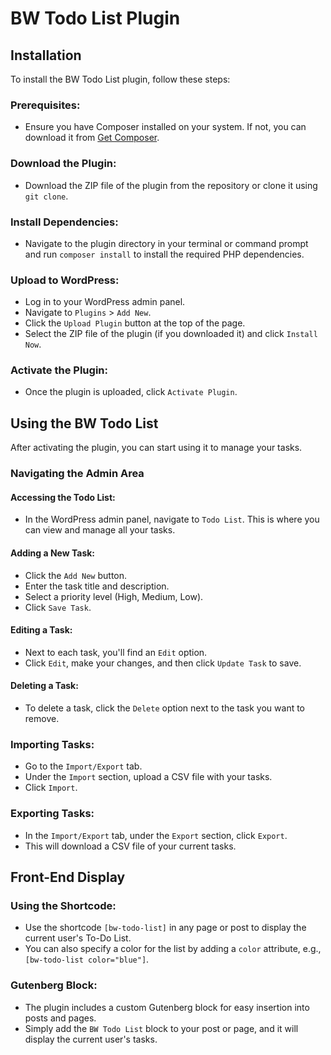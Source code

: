 # BW Todo List Plugin

## Installation

To install the BW Todo List plugin, follow these steps:

### Prerequisites:

- Ensure you have Composer installed on your system. If not, you can download it from [Get Composer](https://getcomposer.org/download/).

### Download the Plugin:

- Download the ZIP file of the plugin from the repository or clone it using `git clone`.

### Install Dependencies:

- Navigate to the plugin directory in your terminal or command prompt and run `composer install` to install the required PHP dependencies.

### Upload to WordPress:

- Log in to your WordPress admin panel.
- Navigate to `Plugins` > `Add New`.
- Click the `Upload Plugin` button at the top of the page.
- Select the ZIP file of the plugin (if you downloaded it) and click `Install Now`.

### Activate the Plugin:

- Once the plugin is uploaded, click `Activate Plugin`.

## Using the BW Todo List

After activating the plugin, you can start using it to manage your tasks.

### Navigating the Admin Area

#### Accessing the Todo List:

- In the WordPress admin panel, navigate to `Todo List`. This is where you can view and manage all your tasks.

#### Adding a New Task:

- Click the `Add New` button.
- Enter the task title and description.
- Select a priority level (High, Medium, Low).
- Click `Save Task`.

#### Editing a Task:

- Next to each task, you'll find an `Edit` option.
- Click `Edit`, make your changes, and then click `Update Task` to save.

#### Deleting a Task:

- To delete a task, click the `Delete` option next to the task you want to remove.

### Importing Tasks:

- Go to the `Import/Export` tab.
- Under the `Import` section, upload a CSV file with your tasks.
- Click `Import`.

### Exporting Tasks:

- In the `Import/Export` tab, under the `Export` section, click `Export`.
- This will download a CSV file of your current tasks.

## Front-End Display

### Using the Shortcode:

- Use the shortcode `[bw-todo-list]` in any page or post to display the current user's To-Do List.
- You can also specify a color for the list by adding a `color` attribute, e.g., `[bw-todo-list color="blue"]`.


### Gutenberg Block:

- The plugin includes a custom Gutenberg block for easy insertion into posts and pages.
- Simply add the `BW Todo List` block to your post or page, and it will display the current user's tasks.
